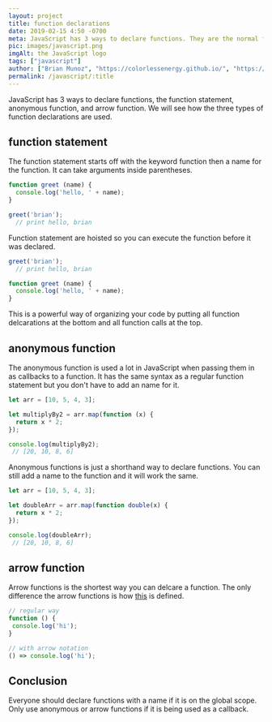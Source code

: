 ```yaml
---
layout: project
title: function declarations
date: 2019-02-15 4:50 -0700
meta: JavaScript has 3 ways to declare functions. They are the normal function declaration, anonymous function, and arrow function.
pic: images/javascript.png
imgAlt: the JavaScript logo
tags: ["javascript"]
author: ["Brian Munoz", "https://colorlessenergy.github.io/", "https://github.com/colorlessenergy"]
permalink: /javascript/:title
---
```



JavaScript has 3 ways to declare functions, the function statement, anonymous function, and arrow function. We will see how the three types of function declarations are used.


## function statement

The function statement starts off with the keyword <span class="highlight__code">function</span> then a name for the function. It can take arguments inside parentheses.

```javascript
function greet (name) {
  console.log('hello, ' + name);
}

greet('brian');
  // print hello, brian
```

Function statement are hoisted so you can execute the function before it was declared.

```javascript
greet('brian');
  // print hello, brian

function greet (name) {
  console.log('hello, ' + name);
}
```

This is a powerful way of organizing your code by putting all function delcarations at the bottom and all function calls at the top.

## anonymous function

The anonymous function is used a lot in JavaScript when passing them in as callbacks to a function. It has the same syntax as a regular function statement but you don't have to add an name for it.

```javascript
let arr = [10, 5, 4, 3];

let multiplyBy2 = arr.map(function (x) {
  return x * 2;
});

console.log(multiplyBy2);
 // [20, 10, 8, 6]
```

Anonymous functions is just a shorthand way to declare functions. You can still add a name to the function and it will work the same.

```javascript
let arr = [10, 5, 4, 3];

let doubleArr = arr.map(function double(x) {
  return x * 2;
});

console.log(doubleArr);
 // [20, 10, 8, 6]
```

## arrow function

Arrow functions is the shortest way you can delcare a function. The only difference the arrow functions is how <a href='/javascript/this-in-javascript' class="highlight__code">this</a> is defined.

```javascript
// regular way
function () {
 console.log('hi');
}

// with arrow notation
() => console.log('hi');
```

## Conclusion

Everyone should declare <span class="highlight__code">functions</span> with a name if it is on the global scope. Only use anonymous or arrow functions if it is being used as a callback.